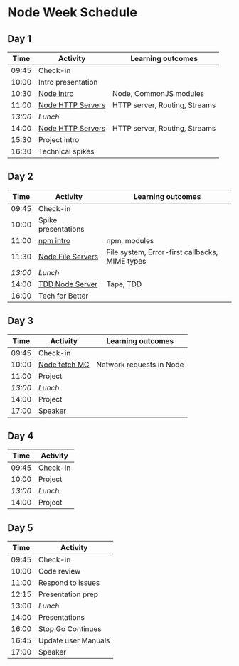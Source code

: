 # Node Week Schedule

## Day 1

| Time    | Activity                       | Learning outcomes             |
| ------- | ------------------------------ | ----------------------------- |
| 09:45   | Check-in                       |                               |
| 10:00   | Intro presentation             |                               |
| 10:30   | [Node intro][node-intro]       | Node, CommonJS modules        |
| 11:00   | [Node HTTP Servers][node-http] | HTTP server, Routing, Streams |
| _13:00_ | _Lunch_                        |                               |
| 14:00   | [Node HTTP Servers][node-http] | HTTP server, Routing, Streams |
| 15:30   | Project intro                  |                               |
| 16:30   | Technical spikes               |                               |

[node-intro]: https://github.com/oliverjam/node-introduction
[node-http]: https://github.com/oliverjam/node-http-server
[node-files]: https://github.com/oliverjam/node-file-server

## Day 2

| Time    | Activity                        | Learning outcomes                              |
| ------- | ------------------------------- | ---------------------------------------------- |
| 09:45   | Check-in                        |                                                |
| 10:00   | Spike presentations             |                                                |
| 11:00   | [npm intro][npm-intro]          | npm, modules                                   |
| 11:30   | [Node File Servers][node-files] | File system, Error-first callbacks, MIME types |
| _13:00_ | _Lunch_                         |                                                |
| 14:00   | [TDD Node Server][node-tdd]     | Tape, TDD                                      |
| 16:00   | Tech for Better                 |                                                |

[npm-intro]: https://github.com/foundersandcoders/npm-introduction
[node-tdd]: https://github.com/foundersandcoders/ws-tdd-node-server

## Day 3

| Time    | Activity                  | Learning outcomes        |
| ------- | ------------------------- | ------------------------ |
| 09:45   | Check-in                  |                          |
| 10:00   | [Node fetch MC][fetch-mc] | Network requests in Node |
| 11:00   | Project                   |                          |
| _13:00_ | _Lunch_                   |                          |
| 14:00   | Project                   |                          |
| 17:00   | Speaker                   |                          |

[fetch-mc]: https://github.com/foundersandcoders/mc-request-module-workshop

## Day 4

| Time    | Activity |
| ------- | -------- |
| 09:45   | Check-in |
| 10:00   | Project  |
| _13:00_ | _Lunch_  |
| 14:00   | Project  |

## Day 5

| Time  | Activity            |
| ----- | ------------------- |
| 09:45 | Check-in            |
| 10:00 | Code review         |
| 11:00 | Respond to issues   |
| 12:15 | Presentation prep   |
| 13:00 | _Lunch_             |
| 14:00 | Presentations       |
| 16:00 | Stop Go Continues   |
| 16:45 | Update user Manuals |
| 17:00 | Speaker             |
